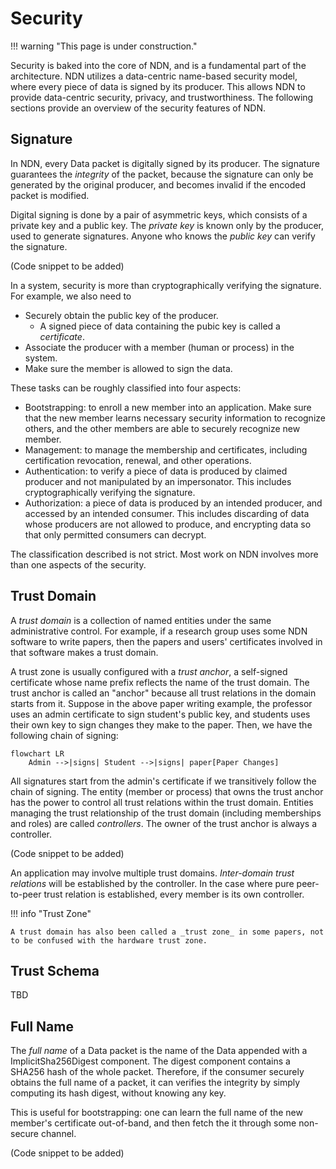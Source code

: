 # Security

!!! warning "This page is under construction."

Security is baked into the core of NDN, and is a fundamental part of the architecture. NDN utilizes a data-centric name-based security model, where every piece of data is signed by its producer. This allows NDN to provide data-centric security, privacy, and trustworthiness. The following sections provide an overview of the security features of NDN.

## Signature

In NDN, every Data packet is digitally signed by its producer.
The signature guarantees the _integrity_ of the packet, because the signature can only be generated by the original producer, and becomes invalid if the encoded packet is modified.

Digital signing is done by a pair of asymmetric keys, which consists of a private key and a public key.
The _private key_ is known only by the producer, used to generate signatures.
Anyone who knows the _public key_ can verify the signature.

(Code snippet to be added)

In a system, security is more than cryptographically verifying the signature.
For example, we also need to

-   Securely obtain the public key of the producer.
    -   A signed piece of data containing the pubic key is called a _certificate_.
-   Associate the producer with a member (human or process) in the system.
-   Make sure the member is allowed to sign the data.

These tasks can be roughly classified into four aspects:

-   Bootstrapping: to enroll a new member into an application. Make sure that the new member learns necessary security information to recognize others, and the other members are able to securely recognize new member.
-   Management: to manage the membership and certificates, including certification revocation, renewal, and other operations.
-   Authentication: to verify a piece of data is produced by claimed producer and not manipulated by an impersonator.
    This includes cryptographically verifying the signature.
-   Authorization: a piece of data is produced by an intended producer, and accessed by an intended consumer.
    This includes discarding of data whose producers are not allowed to produce, and encrypting data so that only permitted consumers can decrypt.

The classification described is not strict. Most work on NDN involves more than one aspects of the security.

## Trust Domain

A _trust domain_ is a collection of named entities under the same administrative control.
For example, if a research group uses some NDN software to write papers,
then the papers and users' certificates involved in that software makes a trust domain.

A trust zone is usually configured with a _trust anchor_, a self-signed certificate whose name prefix reflects the name of the trust domain.
The trust anchor is called an "anchor" because all trust relations in the domain starts from it.
Suppose in the above paper writing example, the professor uses an admin certificate to sign student's public key,
and students uses their own key to sign changes they make to the paper.
Then, we have the following chain of signing:

``` mermaid
flowchart LR
    Admin -->|signs| Student -->|signs| paper[Paper Changes]
```

All signatures start from the admin's certificate if we transitively follow the chain of signing.
The entity (member or process) that owns the trust anchor has the power to control all trust relations within the trust domain.
Entities managing the trust relationship of the trust domain (including memberships and roles) are called _controllers_.
The owner of the trust anchor is always a controller.

(Code snippet to be added)

An application may involve multiple trust domains. _Inter-domain trust relations_ will be established by the controller.
In the case where pure peer-to-peer trust relation is established, every member is its own controller.

!!! info "Trust Zone"

    A trust domain has also been called a _trust zone_ in some papers, not to be confused with the hardware trust zone.

## Trust Schema

TBD

## Full Name

The _full name_ of a Data packet is the name of the Data appended with a ImplicitSha256Digest component.
The digest component contains a SHA256 hash of the whole packet.
Therefore, if the consumer securely obtains the full name of a packet, it can verifies the integrity by simply computing its hash digest,
without knowing any key.

This is useful for bootstrapping: one can learn the full name of the new member's certificate out-of-band,
and then fetch the it through some non-secure channel.

(Code snippet to be added)
